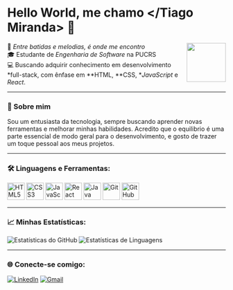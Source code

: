 # Hello World, me chamo </Tiago Miranda> 👋

<img align="right" src="https://i.pinimg.com/564x/49/bc/0e/49bc0eed2de814a76484157045298feb.jpg" width="90px"> 

🎵 *Entre batidas e melodias, é onde me encontro*   
🎓 Estudante de *Engenharia de Software* na PUCRS  
💻 Buscando adquirir conhecimento em desenvolvimento *full-stack, com ênfase em **HTML, **CSS, **JavaScript* e *React*.

---

### 🚀 Sobre mim
Sou um entusiasta da tecnologia, sempre buscando aprender novas ferramentas e melhorar minhas habilidades. Acredito que o equilibrio é uma parte essencial de modo geral para o desenvolvimento, e gosto de trazer um toque pessoal aos meus projetos.

---

### 🛠 Linguagens e Ferramentas:

<p align="left">
  <img src="https://cdn.jsdelivr.net/gh/devicons/devicon/icons/html5/html5-original.svg" alt="HTML5" width="40" height="40"/>
  <img src="https://cdn.jsdelivr.net/gh/devicons/devicon/icons/css3/css3-original.svg" alt="CSS3" width="40" height="40"/>
  <img src="https://cdn.jsdelivr.net/gh/devicons/devicon/icons/javascript/javascript-original.svg" alt="JavaScript" width="40" height="40"/>
  <img src="https://cdn.jsdelivr.net/gh/devicons/devicon/icons/react/react-original.svg" alt="React" width="40" height="40"/>
  <img src="https://cdn.jsdelivr.net/gh/devicons/devicon/icons/java/java-original.svg" alt="Java" width="40" height="40"/>
  <img src="https://cdn.jsdelivr.net/gh/devicons/devicon/icons/git/git-original.svg" alt="Git" width="40" height="40"/>
  <img src="https://img.icons8.com/nolan/64/github.png" alt="GitHub Desktop" width="40" /></p>
  

---

### 📈 Minhas Estatísticas:
![Estatísticas do GitHub](https://github-readme-stats.vercel.app/api?username=TIAG0MIRANDA&show_icons=true&theme=blue)
![Estatísticas de Linguagens](https://github-readme-stats.vercel.app/api/top-langs/?username=TIAG0MIRANDA&layout=compact&langs_count=7&theme=blue)

---

 ### 🌐 Conecte-se comigo:
[![LinkedIn](https://img.shields.io/badge/LinkedIn-0A66C2?style=for-the-badge&logo=linkedin&logoColor=white)](https://www.linkedin.com/in/miranda-tiago/)
[![Gmail](https://img.shields.io/badge/Gmail-D14836?style=for-the-badge&logo=gmail&logoColor=white)](mailto:tminazak0249@gmail.com)